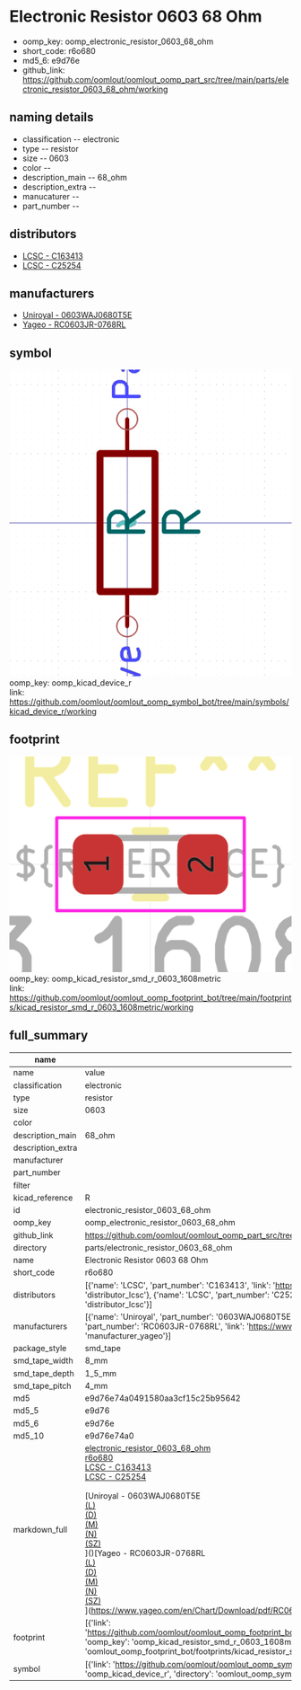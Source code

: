 # Electronic Resistor 0603 68 Ohm

  
* oomp_key: oomp_electronic_resistor_0603_68_ohm 
* short_code: r6o680
* md5_6: e9d76e  
* github_link: https://github.com/oomlout/oomlout_oomp_part_src/tree/main/parts/electronic_resistor_0603_68_ohm/working  
## naming details
* classification -- electronic
* type -- resistor
* size -- 0603
* color -- 
* description_main -- 68_ohm
* description_extra -- 
* manucaturer -- 
* part_number -- 

## distributors
* [LCSC - C163413](https://lcsc.com/product-detail/C163413.html)  
* [LCSC - C25254](https://lcsc.com/product-detail/C25254.html)  

## manufacturers
* [Uniroyal - 0603WAJ0680T5E]()  
* [Yageo - RC0603JR-0768RL](https://www.yageo.com/en/Chart/Download/pdf/RC0603JR-0768RL)  

## symbol

![](symbol/0/working/working_600.png)  
oomp_key: oomp_kicad_device_r  
link: https://github.com/oomlout/oomlout_oomp_symbol_bot/tree/main/symbols/kicad_device_r/working  

## footprint

![](footprint/0/working/working_600.png)  
oomp_key: oomp_kicad_resistor_smd_r_0603_1608metric  
link: https://github.com/oomlout/oomlout_oomp_footprint_bot/tree/main/footprints/kicad_resistor_smd_r_0603_1608metric/working  

## full_summary
| name | value | 
| --- | --- | 
| name | value | 
| classification | electronic | 
| type | resistor | 
| size | 0603 | 
| color |  | 
| description_main | 68_ohm | 
| description_extra |  | 
| manufacturer |  | 
| part_number |  | 
| filter |  | 
| kicad_reference | R | 
| id | electronic_resistor_0603_68_ohm | 
| oomp_key | oomp_electronic_resistor_0603_68_ohm | 
| github_link | https://github.com/oomlout/oomlout_oomp_part_src/tree/main/parts/electronic_resistor_0603_68_ohm/working | 
| directory | parts/electronic_resistor_0603_68_ohm | 
| name | Electronic Resistor 0603 68 Ohm | 
| short_code | r6o680 | 
| distributors | [{'name': 'LCSC', 'part_number': 'C163413', 'link': 'https://lcsc.com/product-detail/C163413.html', 'id': 'distributor_lcsc'}, {'name': 'LCSC', 'part_number': 'C25254', 'link': 'https://lcsc.com/product-detail/C25254.html', 'id': 'distributor_lcsc'}] | 
| manufacturers | [{'name': 'Uniroyal', 'part_number': '0603WAJ0680T5E', 'link': '', 'id': 'manufacturer_uniroyal'}, {'name': 'Yageo', 'part_number': 'RC0603JR-0768RL', 'link': 'https://www.yageo.com/en/Chart/Download/pdf/RC0603JR-0768RL', 'id': 'manufacturer_yageo'}] | 
| package_style | smd_tape | 
| smd_tape_width | 8_mm | 
| smd_tape_depth | 1_5_mm | 
| smd_tape_pitch | 4_mm | 
| md5 | e9d76e74a0491580aa3cf15c25b95642 | 
| md5_5 | e9d76 | 
| md5_6 | e9d76e | 
| md5_10 | e9d76e74a0 | 
| markdown_full | [electronic_resistor_0603_68_ohm](https://github.com/oomlout/oomlout_oomp_part_src/tree/main/parts/electronic_resistor_0603_68_ohm/working)<br>[r6o680](https://github.com/oomlout/oomlout_oomp_part_src/tree/main/parts/electronic_resistor_0603_68_ohm/working)<br>[LCSC - C163413<br>](https://lcsc.com/product-detail/C163413.html)[LCSC - C25254<br>](https://lcsc.com/product-detail/C25254.html)<br>[Uniroyal - 0603WAJ0680T5E<br>[(L)<br>](https://www.lcsc.com/search?q=0603WAJ0680T5E)[(D)<br>](https://www.digikey.com/en/products?,keywords=0603WAJ0680T5E)[(M)<br>](https://www.mouser.com/Search/Refine?Keyword=0603WAJ0680T5E)[(N)<br>](https://www.newark.com/search?st=0603WAJ0680T5E)[(SZ)<br>](https://so.szlcsc.com/global.html?k=0603WAJ0680T5E)]()[Yageo - RC0603JR-0768RL<br>[(L)<br>](https://www.lcsc.com/search?q=RC0603JR-0768RL)[(D)<br>](https://www.digikey.com/en/products?,keywords=RC0603JR-0768RL)[(M)<br>](https://www.mouser.com/Search/Refine?Keyword=RC0603JR-0768RL)[(N)<br>](https://www.newark.com/search?st=RC0603JR-0768RL)[(SZ)<br>](https://so.szlcsc.com/global.html?k=RC0603JR-0768RL)](https://www.yageo.com/en/Chart/Download/pdf/RC0603JR-0768RL) | 
| footprint | [{'link': 'https://github.com/oomlout/oomlout_oomp_footprint_bot/tree/main/foootprntss/kicad_resistor_smd_r_0603_1608metric', 'oomp_key': 'oomp_kicad_resistor_smd_r_0603_1608metric', 'directory': 'oomlout_oomp_footprint_bot/footprints/kicad_resistor_smd_r_0603_1608metric//working/working.kicad_mod'}] | 
| symbol | [{'link': 'https://github.com/oomlout/oomlout_oomp_symbol_bot/tree/main/symbols/kicad_device_r', 'oomp_key': 'oomp_kicad_device_r', 'directory': 'oomlout_oomp_symbol_bot/symbols/kicad_device_r//working/working.kicad_sym'}] | 

